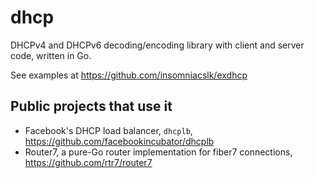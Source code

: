 # dhcp

DHCPv4 and DHCPv6 decoding/encoding library with client and server code, written in Go.

See examples at https://github.com/insomniacslk/exdhcp

## Public projects that use it

* Facebook's DHCP load balancer, `dhcplb`, https://github.com/facebookincubator/dhcplb
* Router7, a pure-Go router implementation for fiber7 connections, https://github.com/rtr7/router7

